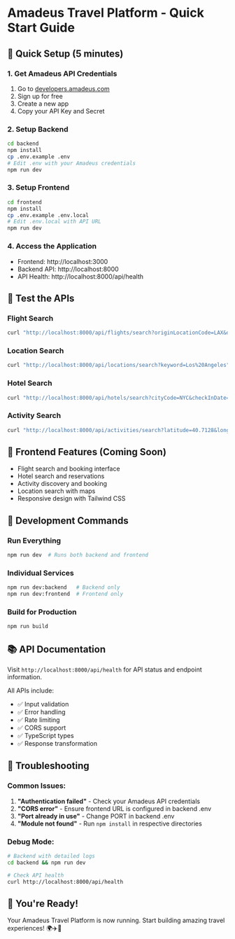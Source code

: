 # Amadeus Travel Platform - Quick Start Guide

## 🚀 Quick Setup (5 minutes)

### 1. Get Amadeus API Credentials
1. Go to [developers.amadeus.com](https://developers.amadeus.com)
2. Sign up for free
3. Create a new app
4. Copy your API Key and Secret

### 2. Setup Backend
```bash
cd backend
npm install
cp .env.example .env
# Edit .env with your Amadeus credentials
npm run dev
```

### 3. Setup Frontend  
```bash
cd frontend
npm install
cp .env.example .env.local
# Edit .env.local with API URL
npm run dev
```

### 4. Access the Application
- Frontend: http://localhost:3000
- Backend API: http://localhost:8000
- API Health: http://localhost:8000/api/health

## 🎯 Test the APIs

### Flight Search
```bash
curl "http://localhost:8000/api/flights/search?originLocationCode=LAX&destinationLocationCode=JFK&departureDate=2024-12-25&adults=2"
```

### Location Search
```bash
curl "http://localhost:8000/api/locations/search?keyword=Los%20Angeles"
```

### Hotel Search
```bash
curl "http://localhost:8000/api/hotels/search?cityCode=NYC&checkInDate=2024-12-25&checkOutDate=2024-12-27&adults=2"
```

### Activity Search
```bash
curl "http://localhost:8000/api/activities/search?latitude=40.7128&longitude=-74.0060&radius=50"
```

## 📱 Frontend Features (Coming Soon)
- Flight search and booking interface
- Hotel search and reservations
- Activity discovery and booking
- Location search with maps
- Responsive design with Tailwind CSS

## 🔧 Development Commands

### Run Everything
```bash
npm run dev  # Runs both backend and frontend
```

### Individual Services
```bash
npm run dev:backend   # Backend only
npm run dev:frontend  # Frontend only
```

### Build for Production
```bash
npm run build
```

## 📚 API Documentation

Visit `http://localhost:8000/api/health` for API status and endpoint information.

All APIs include:
- ✅ Input validation
- ✅ Error handling  
- ✅ Rate limiting
- ✅ CORS support
- ✅ TypeScript types
- ✅ Response transformation

## 🐛 Troubleshooting

### Common Issues:

1. **"Authentication failed"** - Check your Amadeus API credentials
2. **"CORS error"** - Ensure frontend URL is configured in backend .env
3. **"Port already in use"** - Change PORT in backend .env
4. **"Module not found"** - Run `npm install` in respective directories

### Debug Mode:
```bash
# Backend with detailed logs
cd backend && npm run dev

# Check API health
curl http://localhost:8000/api/health
```

## 🎉 You're Ready!

Your Amadeus Travel Platform is now running. Start building amazing travel experiences! 🌍✈️🏨
